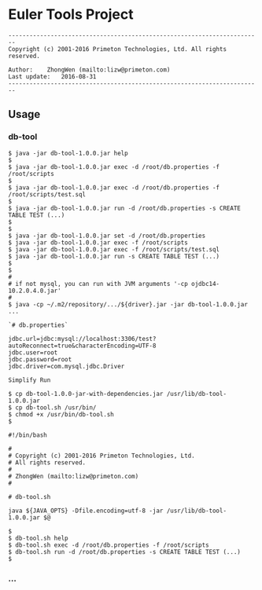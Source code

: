 # Euler Tools Project  
  
`------------------------------------------------------------------------`  
`Copyright (c) 2001-2016 Primeton Technologies, Ltd. All rights reserved.`  
  
`Author:	ZhongWen (mailto:lizw@primeton.com)`  
`Last update:	2016-08-31`  
`------------------------------------------------------------------------`  
  
  
## Usage  
  
### db-tool  
  
`$ java -jar db-tool-1.0.0.jar help`  
`$ `  
`$ java -jar db-tool-1.0.0.jar exec -d /root/db.properties -f /root/scripts`  
`$ `  
`$ java -jar db-tool-1.0.0.jar exec -d /root/db.properties -f /root/scripts/test.sql`  
`$ `  
`$ java -jar db-tool-1.0.0.jar run -d /root/db.properties -s CREATE TABLE TEST (...)`  
`$ `  
`$ `  
`$ java -jar db-tool-1.0.0.jar set -d /root/db.properties`  
`$ java -jar db-tool-1.0.0.jar exec -f /root/scripts`  
`$ java -jar db-tool-1.0.0.jar exec -f /root/scripts/test.sql`  
`$ java -jar db-tool-1.0.0.jar run -s CREATE TABLE TEST (...)`  
`$ `  
`$ `  
`# `  
`# if not mysql, you can run with JVM arguments '-cp ojdbc14-10.2.0.4.0.jar'`  
`# `  
`$ java -cp ~/.m2/repository/.../${driver}.jar -jar db-tool-1.0.0.jar ...`  
  
  
	`# db.properties`  
  
	jdbc.url=jdbc:mysql://localhost:3306/test?autoReconnect=true&characterEncoding=UTF-8
	jdbc.user=root
	jdbc.password=root
	jdbc.driver=com.mysql.jdbc.Driver
  
  
`Simplify Run`  
  
`$ cp db-tool-1.0.0-jar-with-dependencies.jar /usr/lib/db-tool-1.0.0.jar`  
`$ cp db-tool.sh /usr/bin/`  
`$ chmod +x /usr/bin/db-tool.sh`  
`$ `  
	
	#!/bin/bash
	
	# 
	# Copyright (c) 2001-2016 Primeton Technologies, Ltd. 
	# All rights reserved.
	# 
	# ZhongWen (mailto:lizw@primeton.com)
	# 
	
	# db-tool.sh
	
	java ${JAVA_OPTS} -Dfile.encoding=utf-8 -jar /usr/lib/db-tool-1.0.0.jar $@
  
  
`$ `  
`$ db-tool.sh help`  
`$ db-tool.sh exec -d /root/db.properties -f /root/scripts`  
`$ db-tool.sh run -d /root/db.properties -s CREATE TABLE TEST (...)`  
`$ `  
  
  
### ...  